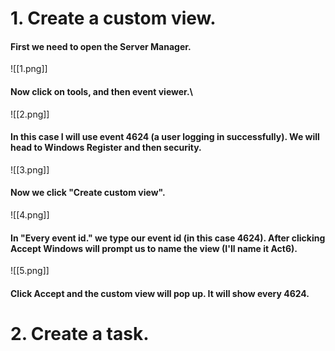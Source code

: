 # 1. Create a custom view.
#### First we need to open the Server Manager.
![[1.png]]
#### Now click on tools, and then event viewer.\
![[2.png]]
#### In this case I will use event 4624 (a user logging in successfully). We will head to Windows Register and then security.
![[3.png]]
#### Now we click "Create custom view".
![[4.png]]
#### In "Every event id." we type our event id (in this case 4624). After clicking Accept Windows will prompt us to name the view (I'll name it Act6).
![[5.png]]
#### Click Accept and the custom view will pop up. It will show every 4624.
# 2. Create a task.


